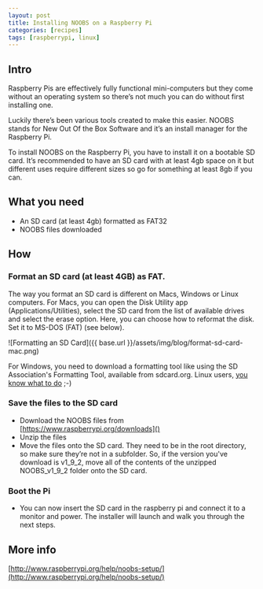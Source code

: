 ```yaml
---
layout: post
title: Installing NOOBS on a Raspberry Pi
categories: [recipes]
tags: [raspberrypi, linux]
---
```


## Intro
Raspberry Pis are effectively fully functional mini-computers but they come without an operating system so there’s not much you can do without first installing one.

Luckily there’s been various tools created to make this easier. NOOBS stands for New Out Of the Box Software and it’s an install manager for the Raspberry Pi.

To install NOOBS on the Raspberry Pi, you have to install it on a bootable SD card. It’s recommended to have an SD card with at least 4gb space on it but different uses require different sizes so go for something at least 8gb if you can.

## What you need

- An SD card (at least 4gb) formatted as FAT32
- NOOBS files downloaded


## How

### Format an SD card (at least 4GB) as FAT.

The way you format an SD card is different on Macs, Windows or Linux computers. For Macs, you can open the Disk Utility app (Applications/Utilities), select the SD card from the list of available drives and select the erase option. Here, you can choose how to reformat the disk. Set it to MS-DOS (FAT) (see below).


![Formatting an SD Card]({{ base.url }}/assets/img/blog/format-sd-card-mac.png)


For Windows, you need to download a formatting tool like using the SD Association's Formatting Tool, available from sdcard.org. Linux users, [you know what to do](http://qdosmsq.dunbar-it.co.uk/blog/2013/06/noobs-for-raspberry-pi/ ) ;-)

### Save the files to the SD card

- Download the NOOBS files from [https://www.raspberrypi.org/downloads]()
- Unzip the files
- Move the files onto the SD card. They need to be in the root directory, so make sure they’re not in a subfolder. So, if the version you've download is v1_9_2, move all of the contents of the unzipped NOOBS_v1_9_2 folder onto the SD card.

### Boot the Pi
- You can now insert the SD card in the raspberry pi and connect it to a monitor and power. The installer will launch and walk you through the next steps.

## More info

[http://www.raspberrypi.org/help/noobs-setup/](http://www.raspberrypi.org/help/noobs-setup/)
